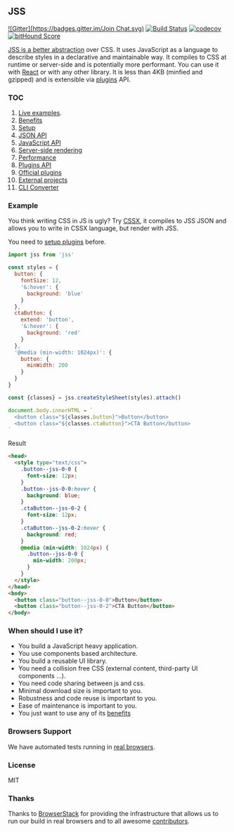 ## JSS

[![Gitter](https://badges.gitter.im/Join Chat.svg)](https://gitter.im/jsstyles/jss?utm_source=badge&utm_medium=badge&utm_campaign=pr-badge&utm_content=badge)
[![Build Status](https://travis-ci.org/jsstyles/jss.svg?branch=master)](https://travis-ci.org/jsstyles/jss)
[![codecov](https://codecov.io/gh/jsstyles/jss/branch/master/graph/badge.svg)](https://codecov.io/gh/jsstyles/jss)
[![bitHound Score](https://www.bithound.io/jsstyles/jss/badges/score.svg)](https://www.bithound.io/jsstyles/jss)

[JSS is a better abstraction](https://medium.com/@oleg008/jss-is-css-d7d41400b635) over CSS. It uses JavaScript as a language to describe styles in a declarative and maintainable way. It compiles to CSS at runtime or server-side and is potentially more performant. You can use it with [React](https://github.com/cssinjs/react-jss) or with any other library. It is less than 4KB (minfied and gzipped) and is extensible via [plugins](./docs/plugins.md) API.

### TOC

1. [Live examples](http://cssinjs.github.io/examples/index.html).
1. [Benefits](./docs/benefits.md)
1. [Setup](./docs/setup.md)
1. [JSON API](./docs/json-api.md)
1. [JavaScript API](./docs/js-api.md)
1. [Server-side rendering](./docs/ssr.md)
1. [Performance](./docs/performance.md)
1. [Plugins API](./docs/plugins.md)
1. [Official plugins](https://github.com/cssinjs?query=jss-)
1. [External projects](./docs/external-projects.md)
1. [CLI Converter](https://github.com/cssinjs/cli) 

### Example

You think writing CSS in JS is ugly?
Try [CSSX](https://github.com/krasimir/cssx), it compiles to JSS JSON and allows you to write  in CSSX language, but render with JSS.

You need to [setup plugins](./docs/setup.md#setup-with-plugins) before.

```javascript
import jss from 'jss'

const styles = {
  button: {
    fontSize: 12,
    '&:hover': {
      background: 'blue'
    }
  },
  ctaButton: {
    extend: 'button',
    '&:hover': {
      background: 'red'
    }
  },
  '@media (min-width: 1024px)': {
    button: {
      minWidth: 200
    }
  }
}

const {classes} = jss.createStyleSheet(styles).attach()

document.body.innerHTML = `
  <button class="${classes.button}">Button</button>
  <button class="${classes.ctaButton}">CTA Button</button>
`
```

Result

```html
<head>
  <style type="text/css">
    .button--jss-0-0 {
      font-size: 12px;
    }
    .button--jss-0-0:hover {
      background: blue;
    }
    .ctaButton--jss-0-2 {
      font-size: 12px;
    }
    .ctaButton--jss-0-2:hover {
      background: red;
    }
    @media (min-width: 1024px) {
      .button--jss-0-0 {
        min-width: 200px;
      }
    }
  </style>
</head>
<body>
  <button class="button--jss-0-0">Button</button>
  <button class="button--jss-0-2">CTA Button</button>
</body>
```
### When should I use it?

- You build a JavaScript heavy application.
- You use components based architecture.
- You build a reusable UI library.
- You need a collision free CSS (external content, third-party UI components ...).
- You need code sharing between js and css.
- Minimal download size is important to you.
- Robustness and code reuse is important to you.
- Ease of maintenance is important to you.
- You just want to use any of its [benefits](./docs/benefits.md)

### Browsers Support

We have automated tests running in [real browsers](./browsers.json).

### License

MIT

### Thanks

Thanks to [BrowserStack](https://www.browserstack.com) for providing the infrastructure that allows us to run our build in real browsers and to all awesome [contributors](https://github.com/cssinjs/jss/graphs/contributors).
